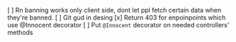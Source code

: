 [ ] Rn banning works only client side, dont let ppl fetch certain data when they're banned.
[ ] Git gud in desing
[x] Return 403 for enpoinpoints which use @Innocent decorator
[ ] Put `@Innocent` decorator on needed controllers' methods
